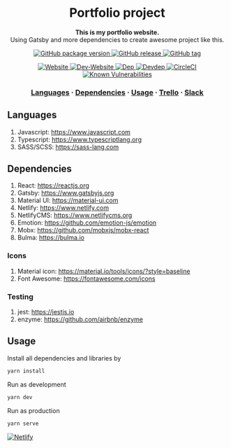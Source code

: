 <h1 align="center">
  Portfolio project
</h1>

<p align="center">
  <strong>This is my portfolio website.</strong><br>
  Using Gatsby and more dependencies to create awesome project like this.
</p>
<p align="center">
  <a href="https://github.com/kamontat/Portfolio">
    <img src="https://img.shields.io/github/package-json/v/kamontat/Portfolio.svg?style=flat-square" alt="GitHub package version" />
  </a>

  <a href="https://github.com/kamontat/Portfolio/releases">
    <img src="https://img.shields.io/github/release/kamontat/Portfolio.svg?style=flat-square" alt="GitHub release" />
  </a>

  <a href="https://github.com/kamontat/Portfolio/tags">
    <img src="https://img.shields.io/github/tag/kamontat/Portfolio.svg?style=flat-square" alt="GitHub tag" />
  </a>
</p>

<p align="center">
  <a href="https://kamontat.space">
    <img src="https://img.shields.io/website-up-down-green-red/https/kamontat.space.svg?label=K.Space&style=flat-square" alt="Website" />
  </a>

  <a href="https://dev.kamontat.space">
    <img src="https://img.shields.io/website-up-down-green-red/https/dev.kamontat.space.svg?label=dev.K.Space&style=flat-square" alt="Dev-Website" />
  </a>

  <a href="https://david-dm.org/kamontat/Portfolio">
    <img src="https://img.shields.io/david/kamontat/Portfolio.svg?style=flat-square" alt="Dep" />
  </a>

  <a href="https://david-dm.org/kamontat/Portfolio?type=dev">
    <img src="https://img.shields.io/david/dev/kamontat/Portfolio.svg?style=flat-square" alt="Devdep" />
  </a>

  <a href="https://circleci.com/gh/kamontat/Portfolio">
    <img src="https://img.shields.io/circleci/project/github/kamontat/Portfolio.svg?style=flat-square" alt="CircleCI" />
  </a>

  <a href="https://snyk.io/test/github/kamontat/Portfolio">
    <img src="https://snyk.io/test/github/kamontat/Portfolio/badge.svg?style=flat-square" alt="Known Vulnerabilities" />
  </a>
</p>

<h3 align="center">
  <a href="#languages">Languages</a>
  <span> · </span>
  <a href="#dependencies">Dependencies</a>
  <span> · </span>
  <a href="#usage">Usage</a>
  <span> · </span>
  <a href="https://trello.com/knct">Trello</a>
  <span> · </span>
  <a href="https://kcntxwebport.slack.com">Slack</a>
</h3>

## Languages

1. Javascript: https://www.javascript.com
2. Typescript: https://www.typescriptlang.org
3. SASS/SCSS: https://sass-lang.com

## Dependencies

1. React: https://reactjs.org
2. Gatsby: https://www.gatsbyjs.org
3. Material UI: https://material-ui.com
4. Netlify: https://www.netlify.com
5. NetlifyCMS: https://www.netlifycms.org
6. Emotion: https://github.com/emotion-js/emotion
7. Mobx: https://github.com/mobxjs/mobx-react
8. Bulma: https://bulma.io

### Icons

1. Material icon: https://material.io/tools/icons/?style=baseline
2. Font Awesome: https://fontawesome.com/icons

### Testing

1. jest: https://jestjs.io
2. enzyme: https://github.com/airbnb/enzyme

## Usage

Install all dependencies and libraries by

```sh
yarn install
```

Run as development

```sh
yarn dev
```

Run as production

```sh
yarn serve
```

[![Netlify](https://www.netlify.com/img/global/badges/netlify-color-bg.svg)](https://www.kamontat.space)
